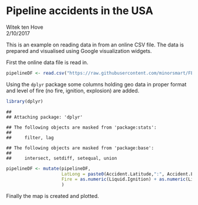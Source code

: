 # Pipeline accidents in the USA
Witek ten Hove  
2/10/2017  

This is an example on reading data in from an online CSV file. The data is prepared and visualised using Google visualization widgets.

First the online data file is read in.


```r
pipelineDF <- read.csv("https://raw.githubusercontent.com/minorsmart/FEB2017/master/Witek/Pipelines/database.csv")
```

Using the `dplyr` package some columns holding geo data in proper format and level of fire (no fire, ignition, explosion) are added.


```r
library(dplyr)
```

```
## 
## Attaching package: 'dplyr'
```

```
## The following objects are masked from 'package:stats':
## 
##     filter, lag
```

```
## The following objects are masked from 'package:base':
## 
##     intersect, setdiff, setequal, union
```

```r
pipelineDF <- mutate(pipelineDF,
                     LatLong = paste0(Accident.Latitude,":", Accident.Longitude),
                     Fire = as.numeric(Liquid.Ignition) + as.numeric(Liquid.Explosion)
                     )
```
Finally the map is created and plotted.
 


